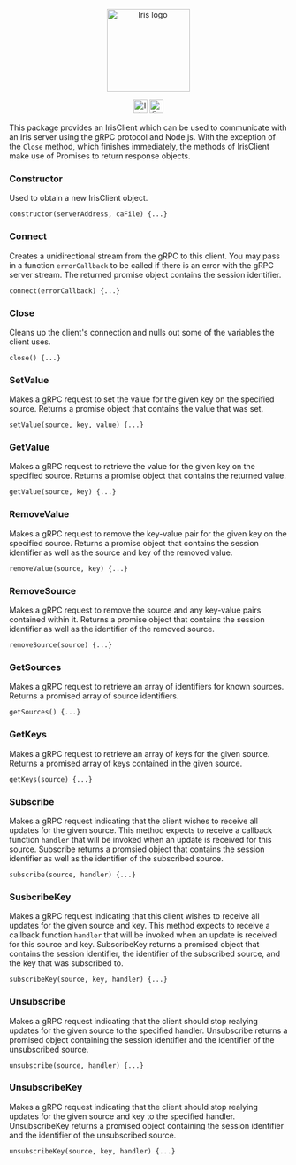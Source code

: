 <p align="center">
<a href="https://docs.forestgiant.com/#iris" target="_blank"><img src="https://dl.dropboxusercontent.com/s/qkyl4fk4ra4z995/Iris-Logo-Horz-Grey.svg?dl=0" height="150" alt="Iris logo"/></a>
</p>

<p align="center">
<a href="https://docs.forestgiant.com/iris/api/?toggle=node" target="_blank"><img src="https://img.shields.io/badge/docs-iris%20api-20B2C6.svg" height="25" alt="Iris API Docs"/></a>   <a href="https://gitter.im/forestgiant/Lobby" target="_blank"><img src="https://img.shields.io/badge/chat-gitter-E1463D.svg" height="25" alt="Forest Giant on Gitter"/></a>
</p>

This package provides an IrisClient which can be used to communicate with an Iris server using the gRPC protocol and Node.js.  With the exception of the `Close` method, which finishes immediately, the methods of IrisClient make use of Promises to return response objects.

### Constructor
Used to obtain a new IrisClient object.
```
constructor(serverAddress, caFile) {...}
```

### Connect
Creates a unidirectional stream from the gRPC to this client.  You may pass in a function `errorCallback` to be called if there is an error with the gRPC server stream.  The returned promise object contains the session identifier.
```
connect(errorCallback) {...}
```


### Close
Cleans up the client's connection and nulls out some of the variables the client uses.
```
close() {...}
```

### SetValue
Makes a gRPC request to set the value for the given key on the specified source.  Returns a promise object that contains the value that was set.
```
setValue(source, key, value) {...}
```

### GetValue
Makes a gRPC request to retrieve the value for the given key on the specified source.  Returns a promise object that contains the returned value.
```
getValue(source, key) {...}
```

### RemoveValue 
Makes a gRPC request to remove the key-value pair for the given key on the specified source.  Returns a promise object that contains the session identifier as well as the source and key of the removed value.  
```
removeValue(source, key) {...}
```

### RemoveSource
Makes a gRPC request to remove the source and any key-value pairs contained within it.  Returns a promise object that contains the session identifier as well as the identifier of the removed source.
```
removeSource(source) {...}
```

### GetSources
Makes a gRPC request to retrieve an array of identifiers for known sources.  Returns a promised array of source identifiers.
```
getSources() {...}
```

### GetKeys
Makes a gRPC request to retrieve an array of keys for the given source.  Returns a promised array of keys contained in the given source.
```
getKeys(source) {...}
```

### Subscribe
Makes a gRPC request indicating that the client wishes to receive all updates for the given source.  This method expects to receive a callback function `handler` that will be invoked when an update is received for this source.  Subscribe returns a promsied object that contains the session identifier as well as the identifier of the subscribed source.
```
subscribe(source, handler) {...}
```

### SusbcribeKey
Makes a gRPC request indicating that this client wishes to receive all updates for the given source and key.  This method expects to receive a callback function `handler` that will be invoked when an update is received for this source and key.  SubscribeKey returns a promised object that contains the session identifier, the identifier of the subscribed source, and the key that was subscribed to.     
```
subscribeKey(source, key, handler) {...}
```

### Unsubscribe
Makes a gRPC request indicating that the client should stop realying updates for the given source to the specified handler.  Unsubscribe returns a promised object containing the session identifier and the identifier of the unsubscribed source.    
```
unsubscribe(source, handler) {...}
```

### UnsubscribeKey
Makes a gRPC request indicating that the client should stop realying updates for the given source and key to the specified handler.  UnsubscribeKey returns a promised object containing the session identifier and the identifier of the unsubscribed source.       
```
unsubscribeKey(source, key, handler) {...}
```
